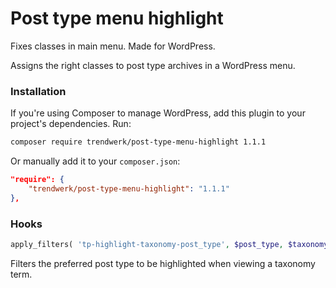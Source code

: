 Post type menu highlight
========================

Fixes classes in main menu. Made for WordPress.

Assigns the right classes to post type archives in a WordPress menu.

### Installation
If you're using Composer to manage WordPress, add this plugin to your project's dependencies. Run:
```sh
composer require trendwerk/post-type-menu-highlight 1.1.1
```

Or manually add it to your `composer.json`:
```json
"require": {
	"trendwerk/post-type-menu-highlight": "1.1.1"
},
```

### Hooks

```php
apply_filters( 'tp-highlight-taxonomy-post_type', $post_type, $taxonomy );
```

Filters the preferred post type to be highlighted when viewing a taxonomy term.
